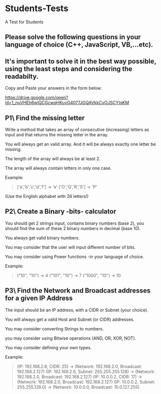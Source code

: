 # Students-Tests
A Test for Students

## Please solve the following questions in your language of choice (C++, JavaScript, VB,...etc).

## It's important to solve it in the best way possible, using the least steps and considering the readabilty.

Copy and Paste your answers in the form below:

https://drive.google.com/open?id=1_nuVHEh6wlQCGcwqHKuvG4077JGQAVkkCvOJSCYIqKM


## P1\ Find the missing letter

Write a method that takes an array of consecutive (increasing) letters as input and that returns the missing letter in the array.

You will always get an valid array. And it will be always exactly one letter be missing.

The length of the array will always be at least 2.

The array will always contain letters in only one case.


Example:

> ['a','b','c','d','f'] -> 'e'
> ['O','Q','R','S'] -> 'P'

(Use the English alphabet with 26 letters!)


## P2\ Create a Binary -bits- calculator

You should get 2 strings input, contains binary numbers (base 2), you should find the sum of these 2 binary numbers in decimal (base 10).

You always get valid binary numbers.


You may consider that the user will input different number of bits.

You may consider using Power functions -in your language of choice.

Example:
> ("10", "10") -> 4
> ("101", "10") -> 7
> ("1000", "10") -> 10


## P3\ Find the Network and Broadcast addresses for a given IP Address

The input should be an IP address, with a CIDR or Subnet (your choice).

You will always get a valid Host and Subnet (or CIDR) addresses.

You may consider converting Strings to numbers.

you may consider using Bitwise operations (AND, OR, XOR, NOT).

You may consider defining your own types.

Example:

> (IP: 192.168.2.6, CIDR: 25) -> (Network: 192.168.2.0, Broadcast: 192.168.2.127)
> (IP: 192.168.2.6, Subnet: 255.255.255.128) -> (Network: 192.168.2.0, Broadcast: 192.168.2.127)
> (IP: 10.0.0.2, CIDR: 17) -> (Network: 192.168.2.0, Broadcast: 192.168.2.127)
> (IP: 10.0.0.2, Subnet: 255.255.128.0) -> (Network: 10.0.0.0, Broadcast: 10.0.127.255)
